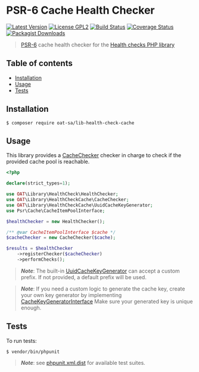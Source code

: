 # PSR-6 Cache Health Checker

[![Latest Version](https://img.shields.io/github/tag/oat-sa/lib-health-check-cache.svg?style=flat&label=release)](https://github.com/oat-sa/lib-health-check-cache/tags)
[![License GPL2](http://img.shields.io/badge/licence-GPL%202.0-blue.svg)](http://www.gnu.org/licenses/gpl-2.0.html)
[![Build Status](https://travis-ci.org/oat-sa/lib-health-check-cache.svg?branch=master)](https://travis-ci.org/oat-sa/lib-health-check-cache)
[![Coverage Status](https://coveralls.io/repos/github/oat-sa/lib-health-check-cache/badge.svg?branch=master)](https://coveralls.io/github/oat-sa/lib-health-check-cache?branch=master)
[![Packagist Downloads](http://img.shields.io/packagist/dt/oat-sa/lib-health-check-cache.svg)](https://packagist.org/packages/oat-sa/lib-health-check-cache)


> [PSR-6](https://www.php-fig.org/psr/psr-6/) cache health checker for the [Health checks PHP library](https://github.com/oat-sa/lib-health-check)

## Table of contents
- [Installation](#installation)
- [Usage](#usage)
- [Tests](#tests)

## Installation

```console
$ composer require oat-sa/lib-health-check-cache
```

## Usage

This library provides a [CacheChecker](src/CacheChecker.php) checker in charge to check if the provided cache pool is reachable.

```php
<?php

declare(strict_types=1);

use OAT\Library\HealthCheck\HealthChecker;
use OAT\Library\HealthCheckCache\CacheChecker;
use OAT\Library\HealthCheckCache\UuidCacheKeyGenerator;
use Psr\Cache\CacheItemPoolInterface;

$healthChecker = new HealthChecker();

/** @var CacheItemPoolInterface $cache */
$cacheChecker = new CacheChecker($cache);

$results = $healthChecker
    ->registerChecker($cacheChecker)
    ->performChecks();
```

> **_Note_**: The built-in [UuidCacheKeyGenerator](src/UuidCacheKeyGenerator.php) can accept a custom prefix. If not provided, a default prefix will be used.

> **_Note_**: If you need a custom logic to generate the cache key, create your own key generator by implementing [CacheKeyGeneratorInterface](src/CacheKeyGeneratorInterface.php)
> Make sure your generated key is unique enough.


## Tests

To run tests:
```console
$ vendor/bin/phpunit
```
> **_Note_**: see [phpunit.xml.dist](phpunit.xml.dist) for available test suites.
